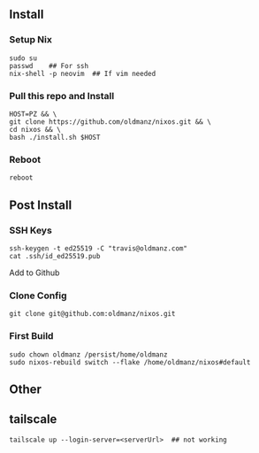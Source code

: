 ## Install

### Setup Nix 
```
sudo su
passwd    ## For ssh
nix-shell -p neovim  ## If vim needed
```

### Pull this repo and Install
```
HOST=PZ && \
git clone https://github.com/oldmanz/nixos.git && \
cd nixos && \
bash ./install.sh $HOST
```

### Reboot
```
reboot
```


## Post Install

### SSH Keys
```
ssh-keygen -t ed25519 -C "travis@oldmanz.com"
cat .ssh/id_ed25519.pub
```
Add to Github

### Clone Config
```
git clone git@github.com:oldmanz/nixos.git
```

### First Build
```
sudo chown oldmanz /persist/home/oldmanz
sudo nixos-rebuild switch --flake /home/oldmanz/nixos#default
```


## Other

## tailscale
```
tailscale up --login-server=<serverUrl>  ## not working 
```




